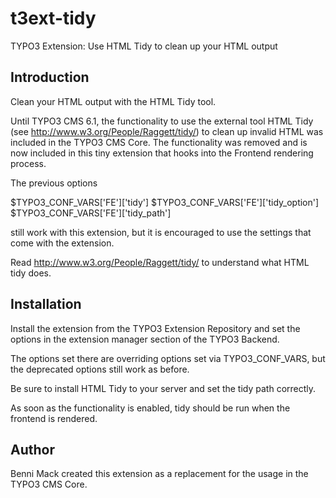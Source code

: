 t3ext-tidy
==========

TYPO3 Extension: Use HTML Tidy to clean up your HTML output

Introduction
------------

Clean your HTML output with the HTML Tidy tool.

Until TYPO3 CMS 6.1, the functionality to use the external tool HTML
 Tidy (see http://www.w3.org/People/Raggett/tidy/) to clean up
 invalid HTML was included in the TYPO3 CMS Core. The functionality
 was removed and is now included in this tiny extension that hooks
 into the Frontend rendering process.

The previous options

$TYPO3_CONF_VARS['FE']['tidy']
$TYPO3_CONF_VARS['FE']['tidy_option']
$TYPO3_CONF_VARS['FE']['tidy_path']

still work with this extension, but it is encouraged to use
the settings that come with the extension.

Read http://www.w3.org/People/Raggett/tidy/ to understand what HTML
tidy does.

Installation
------------

Install the extension from the TYPO3 Extension Repository and set
the options in the extension manager section of the TYPO3 Backend.

The options set there are overriding options set via TYPO3_CONF_VARS,
but the deprecated options still work as before.

Be sure to install HTML Tidy to your server and set the tidy path 
correctly.

As soon as the functionality is enabled, tidy should be run when
the frontend is rendered.


Author
------
Benni Mack created this extension as a replacement for the usage in 
the TYPO3 CMS Core.
